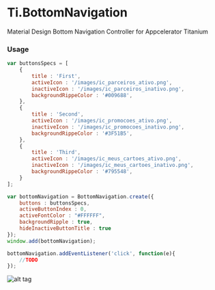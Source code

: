 # Ti.BottomNavigation
Material Design Bottom Navigation Controller for Appcelerator Titanium

### Usage
```javascript
var buttonsSpecs = [
	{
		title : 'First',
		activeIcon : '/images/ic_parceiros_ativo.png',
		inactiveIcon : '/images/ic_parceiros_inativo.png',
		backgroundRippeColor : '#009688',
	},
	{
		title : 'Second',
		activeIcon : '/images/ic_promocoes_ativo.png',
		inactiveIcon : '/images/ic_promocoes_inativo.png',
		backgroundRippeColor : '#3F51B5',
	},
	{
		title : 'Third',
		activeIcon : '/images/ic_meus_cartoes_ativo.png',
		inactiveIcon : '/images/ic_meus_cartoes_inativo.png',
		backgroundRippeColor : '#795548',
	}
]; 

var bottomNavigation = BottomNavigation.create({
	buttons : buttonsSpecs,
	activeButtonIndex : 0,
	activeFontColor : "#FFFFFF",
	backgroundRipple : true,
	hideInactiveButtonTitle : true
});
window.add(bottomNavigation);

bottomNavigation.addEventListener('click', function(e){
	//TODO
});
```

![alt tag](https://github.com/deckameron/Ti.BottomNavigation/blob/master/components_bottomnavigation_spec_fixedbottomnav.gif)
